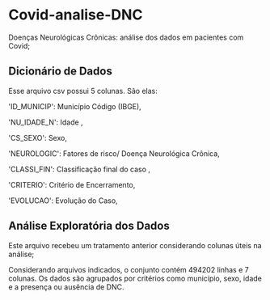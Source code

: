 # Covid-analise-DNC
Doenças Neurológicas Crônicas: análise dos dados em pacientes com Covid;


## Dicionário de Dados
Esse arquivo csv possui 5 colunas. São elas:


'ID_MUNICIP': Município Código (IBGE),

'NU_IDADE_N': Idade ,

'CS_SEXO': Sexo,

'NEUROLOGIC': Fatores de risco/ Doença Neurológica Crônica,

'CLASSI_FIN': Classificação final do caso ,

'CRITERIO': Critério de Encerramento,

'EVOLUCAO': Evolução do Caso,


## Análise Exploratória dos Dados
Este arquivo recebeu um tratamento anterior considerando colunas úteis na análise;

Considerando arquivos indicados, o conjunto contém 494202 linhas e 7 colunas. Os dados são agrupados por critérios como município, sexo, idade e a presença ou ausência de DNC.
